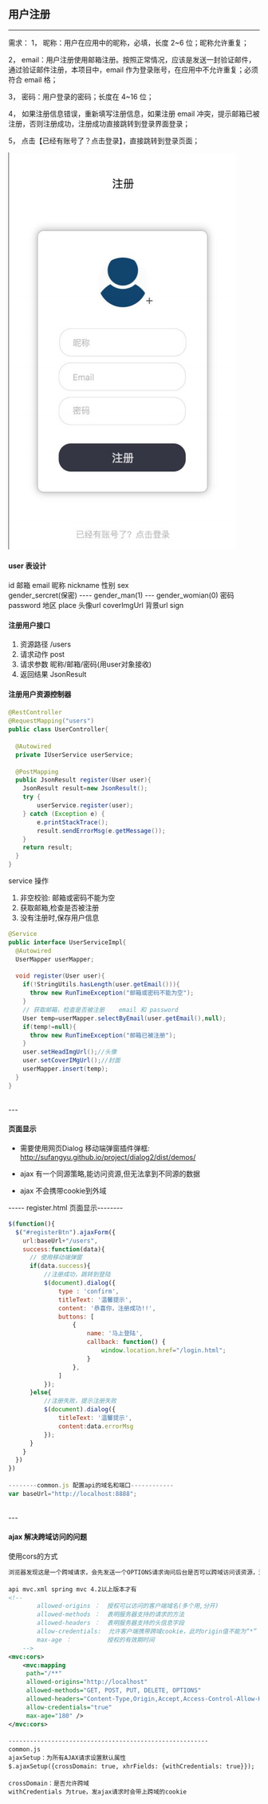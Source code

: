 ## 用户注册

---

需求：
1， 昵称：用户在应用中的昵称，必填，长度 2~6 位；昵称允许重复；

2， email：用户注册使用邮箱注册。按照正常情况，应该是发送一封验证邮件，通过验证邮件注册，本项目中，email 作为登录账号，在应用中不允许重复；必须符合 email 格；

3， 密码：用户登录的密码；长度在 4~16 位；

4， 如果注册信息错误，重新填写注册信息，如果注册 email 冲突，提示邮箱已被注册，否则注册成功，注册成功直接跳转到登录界面登录；

5， 点击【已经有账号了？点击登录】，直接跳转到登录页面；


![](assets/02_用户注册-8c50c3eb.png)


#### user 表设计
id
邮箱  email
昵称  nickname
性别  sex   
  gender_sercret(保密) ---- gender_man(1) --- gender_womian(0)
密码  password
地区  place
头像url coverImgUrl
背景url sign

#### 注册用户接口
1. 资源路径 /users
2. 请求动作 post
3. 请求参数 昵称/邮箱/密码(用user对象接收)
4. 返回结果 JsonResult

#### 注册用户资源控制器

```java
@RestController
@RequestMapping("users")
public class UserController{

  @Autowired
  private IUserService userService;

  @PostMapping
  public JsonResult register(User user){
    JsonResult result=new JsonResult();
    try {
        userService.register(user);
    } catch (Exception e) {
        e.printStackTrace();
        result.sendErrorMsg(e.getMessage());
    }
    return result;
  }
}
```

service 操作
1. 非空校验: 邮箱或密码不能为空
2. 获取邮箱,检查是否被注册
3. 没有注册时,保存用户信息

```java
@Service
public interface UserServiceImpl{
  @Autowired
  UserMapper userMapper;

  void register(User user){
    if(!StringUtils.hasLength(user.getEmail())){
      throw new RunTimeException("邮箱或密码不能为空");
    }
    // 获取邮箱，检查是否被注册    email 和 password
    User temp=userMapper.selectByEmail(user.getEmail(),null);
    if(temp!=null){
      throw new RunTimeException("邮箱已被注册");
    }
    user.setHeadImgUrl();//头像
    user.setCoverIMgUrl();//封面
    userMapper.insert(temp);
  }
}
```


<br>
---

#### 页面显示

* 需要使用网页Dialog 移动端弹窗插件弹框:
http://sufangyu.github.io/project/dialog2/dist/demos/

* ajax 有一个同源策略,能访问资源,但无法拿到不同源的数据
* ajax 不会携带cookie到外域



----- register.html 页面显示--------
```js
$(function(){
  $("#registerBtn").ajaxForm({
    url:baseUrl+"/users",
    success:function(data){
      // 使用移动端弹窗  
      if(data.success){
          //注册成功，跳转到登陆
          $(document).dialog({
              type : 'confirm',
              titleText: '温馨提示',
              content: '恭喜你，注册成功!!',
              buttons: [
                  {
                      name: '马上登陆',
                      callback: function() {
                          window.location.href="/login.html";
                      }
                  },
              ]
          });
      }else{
          //注册失败，提示注册失败
          $(document).dialog({
              titleText: '温馨提示',
              content:data.errorMsg
          });
      }
    }
  })
})

--------common.js 配置api的域名和端口------------
var baseUrl="http://localhost:8888";
```

<br>
---

#### ajax 解决跨域访问的问题
使用cors的方式
```xml
浏览器发现这是一个跨域请求，会先发送一个OPTIONS请求询问后台是否可以跨域访问该资源，这个过程我们可以称之为”预检“。

api mvc.xml spring mvc 4.2以上版本才有
<!--
        allowed-origins ：  授权可以访问的客户端域名(多个用,分开)
        allowed-methods ：  表明服务器支持的请求的方法
        allowed-headers ：  表明服务器支持的头信息字段
        allow-credentials:  允许客户端携带跨域cookie，此时origin值不能为“*”
        max-age ：          授权的有效期时间
    -->
<mvc:cors>
    <mvc:mapping
     path="/**"
     allowed-origins="http://localhost"
     allowed-methods="GET, POST, PUT, DELETE, OPTIONS"
     allowed-headers="Content-Type,Origin,Accept,Access-Control-Allow-Headers, Authorization, X-Requested-With"
     allow-credentials="true"
     max-age="180" />
</mvc:cors>

--------------------------------------------------------
common.js
ajaxSetup：为所有AJAX请求设置默认属性
$.ajaxSetup({crossDomain: true, xhrFields: {withCredentials: true}});

crossDomain：是否允许跨域
withCredentials 为true，发ajax请求时会带上跨域的cookie
```
